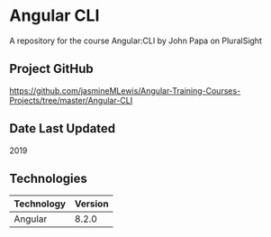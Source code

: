 # Angular CLI
A repository for the course Angular:CLI by John Papa on PluralSight

## Project GitHub
https://github.com/jasmineMLewis/Angular-Training-Courses-Projects/tree/master/Angular-CLI

## Date Last Updated
2019

## Technologies
| Technology | Version  |
|--|--|
| Angular | 8.2.0 |